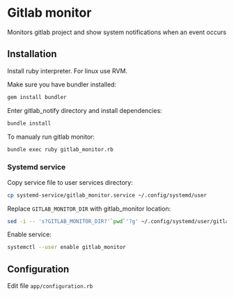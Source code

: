 # Gitlab monitor

Monitors gitlab project and show system notifications when an event occurs

## Installation

Install ruby interpreter. For linux use RVM.

Make sure you have bundler installed:

```sh
gem install bundler
```

Enter gitlab_notify directory and install dependencies:

```sh
bundle install
```

To manualy run gitlab monitor:

```sh
bundle exec ruby gitlab_monitor.rb
```

### Systemd service

Copy service file to user services directory:

```sh
cp systemd-service/gitlab_monitor.service ~/.config/systemd/user
```

Replace `GITLAB_MONITOR_DIR` with gitlab_monitor location:

```sh
sed -i -- 's?GITLAB_MONITOR_DIR?'`pwd`'?g' ~/.config/systemd/user/gitlab_monitor.service
```

Enable service:

```sh
systemctl --user enable gitlab_monitor
```

## Configuration

Edit file `app/configuration.rb`

